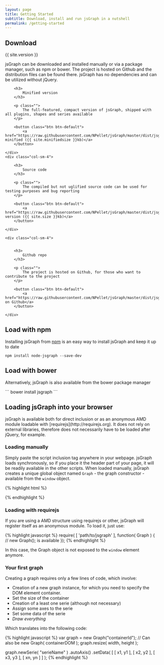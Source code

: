 ```yaml
---
layout: page
title: Getting Started
subtitle: Download, install and run jsGraph in a nutshell
permalink: /getting-started
---
```


Download
-----------
{{ site.version }}

<p class="larger">
	jsGraph can be downloaded and installed manually or via a package manager, such as npm or bower. The project is hosted on Github and the distribution files can be found there. jsGraph has no dependencies and can be utilized without jQuery.
</p>

<div class="row" id="jsgraph-download">
	<div class="col-sm-4">

		<h3>
			Minified version
		</h3>

		<p class="">
			The full-featured, compact version of jsGraph, shipped with all plugins, shapes and series available
		</p>

		<button class="btn btn-default">
			<a href="https://raw.githubusercontent.com/NPellet/jsGraph/master/dist/jsgraph.min.js">Download minified ({{ site.minifiedsize }}kb)</a>
		</button>

	</div>
	<div class="col-sm-4">

		<h3>
			Source code
		</h3>

		<p class="">
			The compiled but not uglified source code can be used for testing purposes and bug reporting
		</p>

		<button class="btn btn-default">
			<a href="https://raw.githubusercontent.com/NPellet/jsGraph/master/dist/jsgraph.js">Expanded version ({{ site.size }}kb)</a>
		</button>

	</div>

	<div class="col-sm-4">


		<h3>
			Github repo
		</h3>

		<p class="">
			The project is hosted on Github, for those who want to contribute to the project
		</p>

		<button class="btn btn-default">
			<a href="https://raw.githubusercontent.com/NPellet/jsGraph/master/dist/jsgraph.js">View on Github</a>
		</button>

	</div>
</div>


Load with npm
-------
<p class="larger">


Installing jsGraph from <a href="http://npmjs.org">npm</a> is an easy way to install jsGraph and keep it up to date

</p>

```
npm install node-jsgraph --save-dev
```

Load with bower
-------
<p class="larger">
	Alternatively, jsGraph is also available from the bower package manager
</p>
```
bower install jsgraph
```


Loading jsGraph into your browser
--------
<p class="larger">
	jsGraph is available both for direct inclusion or as an anonymous AMD module loadable with [requirejs](http://requirejs.org). It does not rely on external libraries, therefore does not necessarily have to be loaded after jQuery, for example.
</p>

### Loading manually

Simply paste the script inclusion tag anywhere in your webpage. jsGraph loads synchronously, so if you place it the header part of your page, it will be readily available in the other scripts. When loaded manually, jsGraph creates a unique global object named ```Graph``` - the graph constructor - available from the ```window``` object.

{% highlight html %}
<!-- Includes jsGraph library -->
<script src="path/to/jsgraph/jsgraph.min.js"></script>
{% endhighlight %}

### Loading with requirejs

If you are using a AMD structure using requirejs or other, jsGraph will register itself as an anonymous module. To load it, just use:

{% highlight javascript %}
require( [ 'path/to/jsgraph' ], function( Graph ) {
  // new Graph(); is available
});
{% endhighlight %}

In this case, the Graph object is not exposed to the ```window``` element anymore.

### Your first graph

Creating a graph requires only a few lines of code, which involve:

* Creation of a new graph instance, for which you need to specify the DOM element container.
* Set the size of the container
* Creation of a least one serie (although not necessary)
* Assign some axes to the serie
* Set some data of the serie
* *Draw everything*

Which translates into the following code:

{% highlight javascript %}
var graph = new Graph("containerId"); // Can also be new Graph( containerDOM );
graph.resize( width, height );

graph.newSerie( "serieName" )
	.autoAxis()
	.setData( [ [ x1, y1 ], [ x2, y2 ], [ x3, y3 ], [ xn, yn ] ] );
{% endhighlight %}